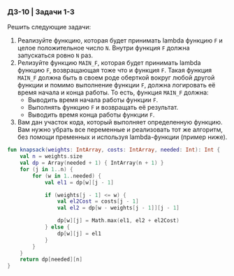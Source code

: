 ### ДЗ-10 | Задачи 1-3

Решить следующие задачи:
1. Реализуйте функцию, которая будет принимать lambda функцию `F` и целое положительное число `N`. Внутри функция `F` должна запускаться ровно `N` раз. 
2. Релизуйте функцию `MAIN_F`, которая будет принимать lambda функцию `F`, возвращающая тоже что и функция `F`. Такая функция `MAIN_F` должна быть в своем роде оберткой вокруг любой другой функции и помимо выполнение функции `F`, должна логировать её время начала и конца работы. То есть, функция `MAIN_F` должна:
   - Выводить время начала работы функции `F`.
   - Выполнять функцию `F` и возвращать её результат.
   - Выводить время конца работы функции `F`.
3. Вам дан участок кода, который выполняет определенную функцию. Вам нужно убрать все переменные и реализовать тот же алгоритм, без помощи пременных и используя lambda-функции (пример ниже).
```kotlin
fun knapsack(weights: IntArray, costs: IntArray, needed: Int): Int {
    val n = weights.size
    val dp = Array(needed + 1) { IntArray(n + 1) }
    for (j in 1..n) {
        for (w in 1..needed) {
            val el1 = dp[w][j - 1]

            if (weights[j - 1] <= w) {
                val el2Cost = costs[j - 1]
                val el2 = dp[w - weights[j - 1]][j - 1]

                dp[w][j] = Math.max(el1, el2 + el2Cost)
            } else {
                dp[w][j] = el1
            }
        }
    }
    return dp[needed][n]
}
```
